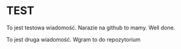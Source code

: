 # TEST

To jest testowa wiadomość. Narazie na github to mamy. Well done.

To jest druga wiadomość. Wgram to do repozytorium
